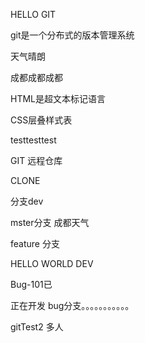 HELLO   GIT

git是一个分布式的版本管理系统

天气晴朗

成都成都成都

HTML是超文本标记语言

CSS层叠样式表

testtesttest

GIT 远程仓库

CLONE

分支dev

mster分支 成都天气

feature 分支

HELLO WORLD DEV

Bug-101已

正在开发   bug分支。。。。。。。。。。。

gitTest2 多人
